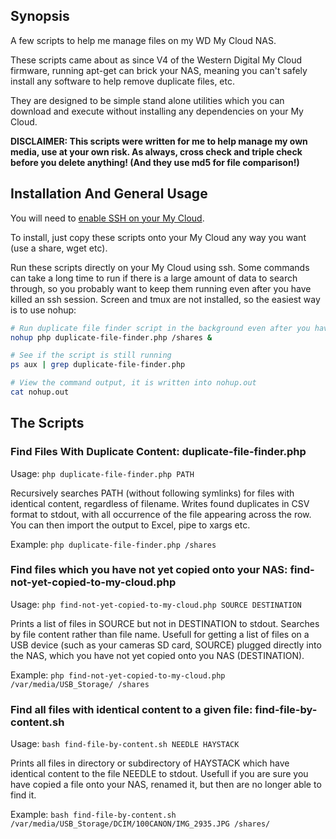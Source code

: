 ## Synopsis

A few scripts to help me manage files on my WD My Cloud NAS.

These scripts came about as since V4 of the Western Digital My Cloud firmware, running apt-get can brick your NAS, meaning you can't safely install any software to help remove duplicate files, etc.

They are designed to be simple stand alone utilities which you can download and execute without installing any dependencies on your My Cloud.

**DISCLAIMER: This scripts were written for me to help manage my own media, use at your own risk. As always, cross check and triple check before you delete anything! (And they use md5 for file comparison!)**

## Installation And General Usage

You will need to [enable SSH on your My Cloud](http://support.wdc.com/knowledgebase/answer.aspx?ID=14946).

To install, just copy these scripts onto your My Cloud any way you want (use a share, wget etc).

Run these scripts directly on your My Cloud using ssh. Some commands can take a long time to run if there is a large amount of data to search through, so you probably want to keep them running even after you have killed an ssh session. Screen and tmux are not installed, so the easiest way is to use nohup:


```bash
# Run duplicate file finder script in the background even after you have terminated the ssh session
nohup php duplicate-file-finder.php /shares &

# See if the script is still running
ps aux | grep duplicate-file-finder.php

# View the command output, it is written into nohup.out
cat nohup.out
```

## The Scripts

### Find Files With Duplicate Content: duplicate-file-finder.php

Usage: `php duplicate-file-finder.php PATH`

Recursively searches PATH (without following symlinks) for files with identical content, regardless of filename. Writes found duplicates in CSV format to stdout, with all occurrence of the file appearing across the row. You can then import the output to Excel, pipe to xargs etc.

Example: `php duplicate-file-finder.php /shares`

### Find files which you have not yet copied onto your NAS: find-not-yet-copied-to-my-cloud.php

Usage: `php find-not-yet-copied-to-my-cloud.php SOURCE DESTINATION`

Prints a list of files in SOURCE but not in DESTINATION to stdout. Searches by file content rather than file name. Usefull for getting a list of files on a USB device (such as your cameras SD card, SOURCE) plugged directly into the NAS, which you have not yet copied onto you NAS (DESTINATION).

Example: `php find-not-yet-copied-to-my-cloud.php /var/media/USB_Storage/ /shares`

### Find all files with identical content to a given file: find-file-by-content.sh

Usage: `bash find-file-by-content.sh NEEDLE HAYSTACK`

Prints all files in directory or subdirectory of HAYSTACK which have identical content to the file NEEDLE to stdout. Usefull if you are sure you have copied a file onto your NAS, renamed it, but then are no longer able to find it.

Example: `bash find-file-by-content.sh /var/media/USB_Storage/DCIM/100CANON/IMG_2935.JPG /shares/`
